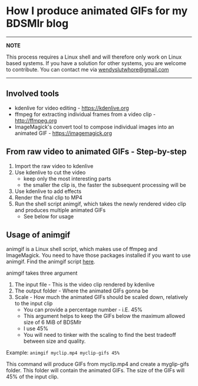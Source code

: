 # How I produce animated GIFs for my BDSMlr blog
---
**NOTE**

This process requires a Linux shell and will therefore only work on Linux based systems. If you have a solution for other systems, you are welcome to contribute. You  can contact me via wendyslutwhore@gmail.com

---

## Involved tools
- kdenlive for video editing - https://kdenlive.org
- ffmpeg for extracting individual frames from a video clip - http://ffmpeg.org
- ImageMagick's convert tool to compose individual images into an animated GIF - https://imagemagick.org

## From raw video to animated GIFs - Step-by-step 
1. Import the raw video to kdenlive
2. Use kdenlive to cut the video
    - keep only the most interesting parts
    - the smaller the clip is, the faster the subsequent processing will be
3. Use kdenlive to add effects
4. Render the final clip to MP4
5. Run the shell script animgif, which takes the newly rendered video clip and produces multiple animated GIFs
    - See below for usage
  
## Usage of animgif
animgif is a Linux shell script, which makes use of ffmpeg and ImageMagick. You need to have those packages installed if you want to use animgif. Find the animgif script [here](animgif.sh).

animgif takes three argument
1. The input file - This is the video clip rendered by kdenlive
2. The output folder - Where the animated GIFs gonna be
3. Scale - How much the animated GIFs should be scaled down, relatively to the input clip 
    - You can provide a percentage number - i.E. 45%
    - This argument helps to keep the GIFs below the maximum allowed size of 6 MiB of BDSMlr
    - I use 45%
    - You will need to tinker with the scaling to find the best tradeoff between size and quality.

Example: `animgif myclip.mp4 myclip-gifs 45%`

This command will produce GIFs from myclip.mp4 and create a myglip-gifs folder. This folder will contain the animated GIFs. 
The size of the GIFs will 45% of the input clip.
